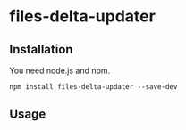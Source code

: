 
# files-delta-updater

## Installation

You need node.js and npm.

```
npm install files-delta-updater --save-dev
```

## Usage





